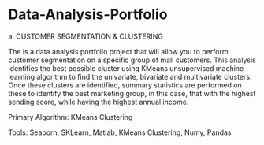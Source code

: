 # Data-Analysis-Portfolio
a. CUSTOMER SEGMENTATION & CLUSTERING

The is a data analysis portfolio project that will allow you to perform customer segmentation on a specific group of mall customers. 
This analysis identifies the best possible cluster using KMeans unsupervised machine learning algorithm to find the univariate, 
bivariate and multivariate clusters.  Once these clusters are identified, summary statistics are performed on these to identify the best 
marketing group, in this case, that with the highest sending score, while having the highest annual income. 

Primary Algorithm: KMeans Clustering

Tools: Seaborn, SKLearn, Matlab, KMeans Clustering, Numy, Pandas
